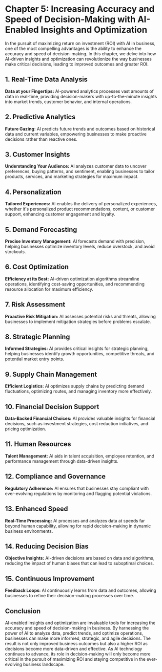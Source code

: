 Chapter 5: Increasing Accuracy and Speed of Decision-Making with AI-Enabled Insights and Optimization
=====================================================================================================

In the pursuit of maximizing return on investment (ROI) with AI in business, one of the most compelling advantages is the ability to enhance the accuracy and speed of decision-making. In this chapter, we delve into how AI-driven insights and optimization can revolutionize the way businesses make critical decisions, leading to improved outcomes and greater ROI.

**1. Real-Time Data Analysis**
------------------------------

**Data at your Fingertips:** AI-powered analytics processes vast amounts of data in real-time, providing decision-makers with up-to-the-minute insights into market trends, customer behavior, and internal operations.

**2. Predictive Analytics**
---------------------------

**Future Gazing:** AI predicts future trends and outcomes based on historical data and current variables, empowering businesses to make proactive decisions rather than reactive ones.

**3. Customer Insights**
------------------------

**Understanding Your Audience:** AI analyzes customer data to uncover preferences, buying patterns, and sentiment, enabling businesses to tailor products, services, and marketing strategies for maximum impact.

**4. Personalization**
----------------------

**Tailored Experiences:** AI enables the delivery of personalized experiences, whether it's personalized product recommendations, content, or customer support, enhancing customer engagement and loyalty.

**5. Demand Forecasting**
-------------------------

**Precise Inventory Management:** AI forecasts demand with precision, helping businesses optimize inventory levels, reduce overstock, and avoid stockouts.

**6. Cost Optimization**
------------------------

**Efficiency at its Best:** AI-driven optimization algorithms streamline operations, identifying cost-saving opportunities, and recommending resource allocation for maximum efficiency.

**7. Risk Assessment**
----------------------

**Proactive Risk Mitigation:** AI assesses potential risks and threats, allowing businesses to implement mitigation strategies before problems escalate.

**8. Strategic Planning**
-------------------------

**Informed Strategies:** AI provides critical insights for strategic planning, helping businesses identify growth opportunities, competitive threats, and potential market entry points.

**9. Supply Chain Management**
------------------------------

**Efficient Logistics:** AI optimizes supply chains by predicting demand fluctuations, optimizing routes, and managing inventory more effectively.

**10. Financial Decision Support**
----------------------------------

**Data-Backed Financial Choices:** AI provides valuable insights for financial decisions, such as investment strategies, cost reduction initiatives, and pricing optimization.

**11. Human Resources**
-----------------------

**Talent Management:** AI aids in talent acquisition, employee retention, and performance management through data-driven insights.

**12. Compliance and Governance**
---------------------------------

**Regulatory Adherence:** AI ensures that businesses stay compliant with ever-evolving regulations by monitoring and flagging potential violations.

**13. Enhanced Speed**
----------------------

**Real-Time Processing:** AI processes and analyzes data at speeds far beyond human capability, allowing for rapid decision-making in dynamic business environments.

**14. Reducing Decision Bias**
------------------------------

**Objective Insights:** AI-driven decisions are based on data and algorithms, reducing the impact of human biases that can lead to suboptimal choices.

**15. Continuous Improvement**
------------------------------

**Feedback Loops:** AI continuously learns from data and outcomes, allowing businesses to refine their decision-making processes over time.

**Conclusion**
--------------

AI-enabled insights and optimization are invaluable tools for increasing the accuracy and speed of decision-making in business. By harnessing the power of AI to analyze data, predict trends, and optimize operations, businesses can make more informed, strategic, and agile decisions. The result is not only improved business outcomes but also a higher ROI as decisions become more data-driven and effective. As AI technology continues to advance, its role in decision-making will only become more critical in the pursuit of maximizing ROI and staying competitive in the ever-evolving business landscape.
